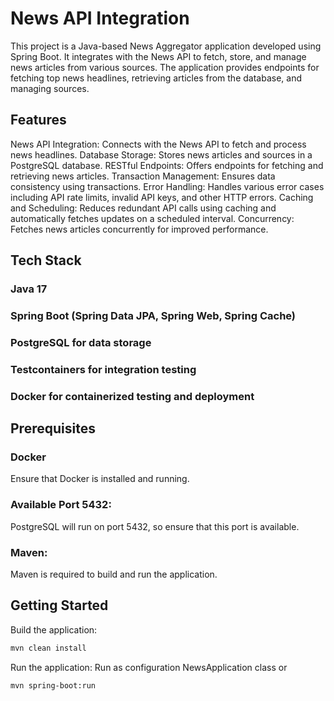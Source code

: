 
# News API Integration
This project is a Java-based News Aggregator application developed using Spring Boot. 
It integrates with the News API to fetch, store, and manage news articles from various sources. 
The application provides endpoints for fetching top news headlines, retrieving articles from the database, and managing sources.

## Features
News API Integration: Connects with the News API to fetch and process news headlines.
Database Storage: Stores news articles and sources in a PostgreSQL database.
RESTful Endpoints: Offers endpoints for fetching and retrieving news articles.
Transaction Management: Ensures data consistency using transactions.
Error Handling: Handles various error cases including API rate limits, invalid API keys, and other HTTP errors.
Caching and Scheduling: Reduces redundant API calls using caching and automatically fetches updates on a scheduled interval.
Concurrency: Fetches news articles concurrently for improved performance.

## Tech Stack
### Java 17
### Spring Boot (Spring Data JPA, Spring Web, Spring Cache)
### PostgreSQL for data storage
### Testcontainers for integration testing
### Docker for containerized testing and deployment

## Prerequisites
### Docker 
Ensure that Docker is installed and running.
### Available Port 5432: 
PostgreSQL will run on port 5432, so ensure that this port is available.
### Maven: 
Maven is required to build and run the application.

## Getting Started
Build the application:
```bash
mvn clean install
```
Run the application:
Run as configuration NewsApplication class
or
```bash
mvn spring-boot:run
```